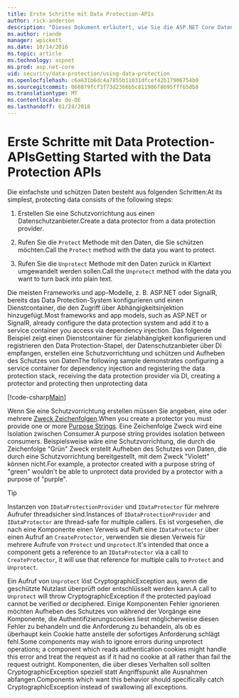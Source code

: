```yaml
---
title: Erste Schritte mit Data Protection-APIs
author: rick-anderson
description: "Dieses Dokument erläutert, wie Sie die ASP.NET Core Datenschutz-APIs zum Schützen und Aufheben des Schutzes Daten in eine app."
ms.author: riande
manager: wpickett
ms.date: 10/14/2016
ms.topic: article
ms.technology: aspnet
ms.prod: asp.net-core
uid: security/data-protection/using-data-protection
ms.openlocfilehash: c6a631b6dc4a7855b11031dfcef42b17906754b0
ms.sourcegitcommit: 060879fcf3f73d2366b5c811986f8695fff65db8
ms.translationtype: MT
ms.contentlocale: de-DE
ms.lasthandoff: 01/24/2018
---
```

# <a name="getting-started-with-the-data-protection-apis"></a><span data-ttu-id="91f2d-103">Erste Schritte mit Data Protection-APIs</span><span class="sxs-lookup"><span data-stu-id="91f2d-103">Getting Started with the Data Protection APIs</span></span>

<a name="security-data-protection-getting-started"></a>

<span data-ttu-id="91f2d-104">Die einfachste und schützen Daten besteht aus folgenden Schritten:</span><span class="sxs-lookup"><span data-stu-id="91f2d-104">At its simplest, protecting data consists of the following steps:</span></span>

1. <span data-ttu-id="91f2d-105">Erstellen Sie eine Schutzvorrichtung aus einen Datenschutzanbieter.</span><span class="sxs-lookup"><span data-stu-id="91f2d-105">Create a data protector from a data protection provider.</span></span>

2. <span data-ttu-id="91f2d-106">Rufen Sie die `Protect` Methode mit den Daten, die Sie schützen möchten.</span><span class="sxs-lookup"><span data-stu-id="91f2d-106">Call the `Protect` method with the data you want to protect.</span></span>

3. <span data-ttu-id="91f2d-107">Rufen Sie die `Unprotect` Methode mit den Daten zurück in Klartext umgewandelt werden sollen.</span><span class="sxs-lookup"><span data-stu-id="91f2d-107">Call the `Unprotect` method with the data you want to turn back into plain text.</span></span>

<span data-ttu-id="91f2d-108">Die meisten Frameworks und app-Modelle, z. B. ASP.NET oder SignalR, bereits das Data Protection-System konfigurieren und einen Dienstcontainer, die den Zugriff über Abhängigkeitsinjektion hinzugefügt.</span><span class="sxs-lookup"><span data-stu-id="91f2d-108">Most frameworks and app models, such as ASP.NET or SignalR, already configure the data protection system and add it to a service container you access via dependency injection.</span></span> <span data-ttu-id="91f2d-109">Das folgende Beispiel zeigt einen Dienstcontainer für zielabhängigkeit konfigurieren und registrieren den Data Protection-Stapel, der Datenschutzanbieter über DI empfangen, erstellen eine Schutzvorrichtung und schützen und Aufheben des Schutzes von Daten</span><span class="sxs-lookup"><span data-stu-id="91f2d-109">The following sample demonstrates configuring a service container for dependency injection and registering the data protection stack, receiving the data protection provider via DI, creating a protector and protecting then unprotecting data</span></span>

[!code-csharp[Main](../../security/data-protection/using-data-protection/samples/protectunprotect.cs?highlight=26,34,35,36,37,38,39,40)]

<span data-ttu-id="91f2d-110">Wenn Sie eine Schutzvorrichtung erstellen müssen Sie angeben, eine oder mehrere [Zweck Zeichenfolgen](consumer-apis/purpose-strings.md).</span><span class="sxs-lookup"><span data-stu-id="91f2d-110">When you create a protector you must provide one or more [Purpose Strings](consumer-apis/purpose-strings.md).</span></span> <span data-ttu-id="91f2d-111">Eine Zeichenfolge Zweck wird eine Isolation zwischen Consumer.</span><span class="sxs-lookup"><span data-stu-id="91f2d-111">A purpose string provides isolation between consumers.</span></span> <span data-ttu-id="91f2d-112">Beispielsweise wäre eine Schutzvorrichtung, die durch die Zeichenfolge "Grün" Zweck erstellt Aufheben des Schutzes von Daten, die durch eine Schutzvorrichtung bereitgestellt, mit dem Zweck "Violett" können nicht.</span><span class="sxs-lookup"><span data-stu-id="91f2d-112">For example, a protector created with a purpose string of "green" wouldn't be able to unprotect data provided by a protector with a purpose of "purple".</span></span>

>[!TIP]
> <span data-ttu-id="91f2d-113">Instanzen von `IDataProtectionProvider` und `IDataProtector` für mehrere Aufrufer threadsicher sind.</span><span class="sxs-lookup"><span data-stu-id="91f2d-113">Instances of `IDataProtectionProvider` and `IDataProtector` are thread-safe for multiple callers.</span></span> <span data-ttu-id="91f2d-114">Es ist vorgesehen, die nach eine Komponente einen Verweis auf Ruft eine `IDataProtector` über einen Aufruf an `CreateProtector`, verwenden sie diesen Verweis für mehrere Aufrufe von `Protect` und `Unprotect`.</span><span class="sxs-lookup"><span data-stu-id="91f2d-114">It's intended that once a component gets a reference to an `IDataProtector` via a call to `CreateProtector`, it will use that reference for multiple calls to `Protect` and `Unprotect`.</span></span>
>
><span data-ttu-id="91f2d-115">Ein Aufruf von `Unprotect` löst CryptographicException aus, wenn die geschützte Nutzlast überprüft oder entschlüsselt werden kann.</span><span class="sxs-lookup"><span data-stu-id="91f2d-115">A call to `Unprotect` will throw CryptographicException if the protected payload cannot be verified or deciphered.</span></span> <span data-ttu-id="91f2d-116">Einige Komponenten Fehler ignorieren möchten Aufheben des Schutzes von während der Vorgänge eine Komponente, die Authentifizierungscookies liest möglicherweise diesen Fehler zu behandeln und die Anforderung zu behandeln, als ob es überhaupt kein Cookie hatte anstelle der sofortiges Anforderung schlägt fehl.</span><span class="sxs-lookup"><span data-stu-id="91f2d-116">Some components may wish to ignore errors during unprotect operations; a component which reads authentication cookies might handle this error and treat the request as if it had no cookie at all rather than fail the request outright.</span></span> <span data-ttu-id="91f2d-117">Komponenten, die über dieses Verhalten soll sollten CryptographicException speziell statt Angriffspunkt alle Ausnahmen abfangen.</span><span class="sxs-lookup"><span data-stu-id="91f2d-117">Components which want this behavior should specifically catch CryptographicException instead of swallowing all exceptions.</span></span>
